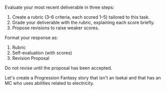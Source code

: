 Evaluate your most recent deliverable in three steps:

1. Create a rubric (3–6 criteria, each scored 1–5) tailored to this task.  
2. Grade your deliverable with the rubric, explaining each score briefly.  
3. Propose revisions to raise weaker scores.

Format your response as:  
1. Rubric  
2. Self-evaluation (with scores)  
3. Revision Proposal

Do not revise until the proposal has been accepted.

Let's create a Progression Fantasy story that isn't an Isekai and that has an MC who uses abilities related to electricity.